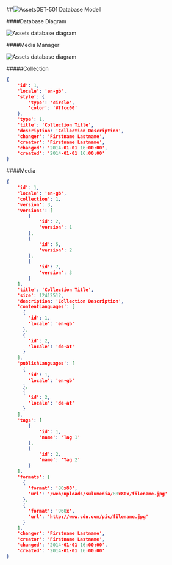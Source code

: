 ##![Assets](https://raw.github.com/massiveart/sulu-docs/master/system-requirements/images/assets.png)DET-501 Database Modell

####Database Diagram

![Assets database diagram](https://raw.github.com/massiveart/sulu-docs/master/detail-specification/images/db/medias.png)


####Media Manager

![Assets database diagram](https://raw.github.com/massiveart/sulu-docs/master/detail-specification/images/diagrams/MediaManager.png)



#####Collection

``` json
{
    'id': 1,
    'locale': 'en-gb',
    'style': {
        'type': 'circle',
        'color': '#ffcc00'
    },
    'type': 1,
    'title': 'Collection Title',
    'description: 'Collection Description',
    'changer': 'Firstname Lastname',
    'creator': 'Firstname Lastname',
    'changed': '2014-01-01 16:00:00',
    'created': '2014-01-01 16:00:00'
}
```


####Media

``` json
{
    'id': 1,
    'locale': 'en-gb',
    'collection': 1,
    'version': 3,
    'versions': [
        {
            'id': 2,
            'version': 1
        },
        {
            'id': 5,
            'version': 2
        },
        {
            'id': 7,
            'version': 3
        }
    ],
    'title': 'Collection Title',
    'size': 12412512,
    'description: 'Collection Description',
    'contentLanguages': [
      {
        'id': 1,
        'locale': 'en-gb'
      },
      {
        'id': 2,
        'locale': 'de-at'
      }
    ],
    'publishLanguages': [
      {
        'id': 1,
        'locale': 'en-gb'
      },
      {
        'id': 2,
        'locale': 'de-at'
      }
    ],
    'tags': [
        {
            'id': 1,
            'name': 'Tag 1'
        },
        {
            'id': 2,
            'name': 'Tag 2'
        }
    ],
    'formats': [
      {
        'format': '80x80',
        'url': '/web/uploads/sulumedia/80x80x/filename.jpg'
      },
      {
        'format': '960x',
        'url': 'http://www.cdn.com/pic/filename.jpg'
      }
    ],
    'changer': 'Firstname Lastname',
    'creator': 'Firstname Lastname',
    'changed': '2014-01-01 16:00:00',
    'created': '2014-01-01 16:00:00'
}
```

